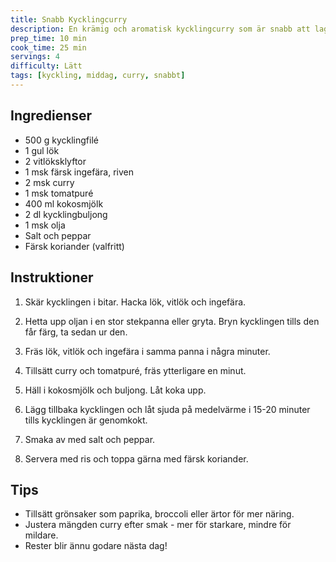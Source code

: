 ```yaml
---
title: Snabb Kycklingcurry
description: En krämig och aromatisk kycklingcurry som är snabb att laga och full av smak.
prep_time: 10 min
cook_time: 25 min
servings: 4
difficulty: Lätt
tags: [kyckling, middag, curry, snabbt]
---
```


## Ingredienser

- 500 g kycklingfilé
- 1 gul lök
- 2 vitlöksklyftor
- 1 msk färsk ingefära, riven
- 2 msk curry
- 1 msk tomatpuré
- 400 ml kokosmjölk
- 2 dl kycklingbuljong
- 1 msk olja
- Salt och peppar
- Färsk koriander (valfritt)

## Instruktioner

1. Skär kycklingen i bitar. Hacka lök, vitlök och ingefära.

2. Hetta upp oljan i en stor stekpanna eller gryta. Bryn kycklingen tills den får färg, ta sedan ur den.

3. Fräs lök, vitlök och ingefära i samma panna i några minuter.

4. Tillsätt curry och tomatpuré, fräs ytterligare en minut.

5. Häll i kokosmjölk och buljong. Låt koka upp.

6. Lägg tillbaka kycklingen och låt sjuda på medelvärme i 15-20 minuter tills kycklingen är genomkokt.

7. Smaka av med salt och peppar.

8. Servera med ris och toppa gärna med färsk koriander.

## Tips

- Tillsätt grönsaker som paprika, broccoli eller ärtor för mer näring.
- Justera mängden curry efter smak - mer för starkare, mindre för mildare.
- Rester blir ännu godare nästa dag!
